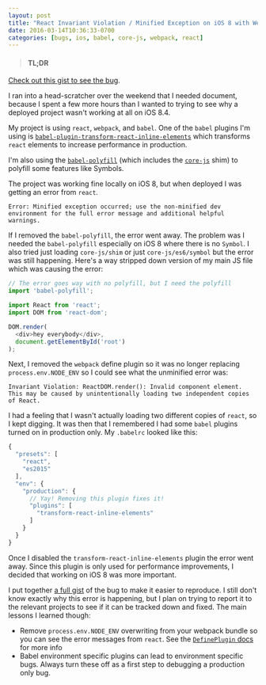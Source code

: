 ```yaml
---
layout: post
title: "React Invariant Violation / Minified Exception on iOS 8 with Webpack + Babel"
date: 2016-03-14T10:36:33-0700
categories: [bugs, ios, babel, core-js, webpack, react]
---
```


> #### TL;DR
[Check out this gist to see the bug](https://gist.github.com/lukekarrys/87bfaf9db949a3cfa628#file-readme-md).

I ran into a head-scratcher over the weekend that I needed document, because I spent a few more hours than I wanted to trying to see why a deployed project wasn't working at all on iOS 8.4.

My project is using `react`, `webpack`, and `babel`. One of the `babel` plugins I'm using is [`babel-plugin-transform-react-inline-elements`](https://babeljs.io/docs/plugins/transform-react-inline-elements/) which transforms `react` elements to increase performance in production.

I'm also using the [`babel-polyfill`](https://babeljs.io/docs/usage/polyfill/) (which includes the [`core-js`](https://github.com/zloirock/core-js) shim) to polyfill some features like Symbols.

The project was working fine locally on iOS 8, but when deployed I was getting an error from `react`.

<!-- more -->

```
Error: Minified exception occurred; use the non-minified dev environment for the full error message and additional helpful warnings.
```

If I removed the `babel-polyfill`, the error went away. The problem was I needed the `babel-polyfill` especially on iOS 8 where there is no `Symbol`. I also tried just loading `core-js/shim` or just `core-js/es6/symbol` but the error was still happening. Here's a way stripped down version of my main JS file which was causing the error:

```js
// The error goes way with no polyfill, but I need the polyfill
import 'babel-polyfill';

import React from 'react';
import DOM from 'react-dom';

DOM.render(
  <div>hey everybody</div>,
  document.getElementById('root')
);
````

Next, I removed the `webpack` define plugin so it was no longer replacing `process.env.NODE_ENV` so I could see what the unminified error was:

```
Invariant Violation: ReactDOM.render(): Invalid component element. This may be caused by unintentionally loading two independent copies of React.
```

I had a feeling that I wasn't actually loading two different copies of `react`, so I kept digging. It was then that I remembered I had some `babel` plugins turned on in production only. My `.babelrc` looked like this:

```js
{
  "presets": [
    "react",
    "es2015"
  ],
  "env": {
    "production": {
      // Yay! Removing this plugin fixes it!
      "plugins": [
        "transform-react-inline-elements"
      ]
    }
  }
}
```

Once I disabled the `transform-react-inline-elements` plugin the error went away. Since this plugin is only used for performance improvements, I decided that working on iOS 8 was more important.

I put together [a full gist](https://gist.github.com/lukekarrys/87bfaf9db949a3cfa628#file-readme-md) of the bug to make it easier to reproduce. I still don't know exactly why this error is happening, but I plan on trying to report it to the relevant projects to see if it can be tracked down and fixed. The main lessons I learned though:

* Remove `process.env.NODE_ENV` overwriting from your webpack bundle so you can see the error messages from `react`. See the [`DefinePlugin` docs](https://github.com/webpack/docs/wiki/list-of-plugins#defineplugin) for more info
* Babel environment specific plugins can lead to environment specific bugs. Always turn these off as a first step to debugging a production only bug.
